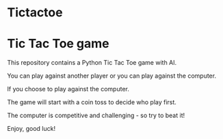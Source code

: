 # Tictactoe
# Tic Tac Toe game

This repository contains a Python Tic Tac Toe game with AI.

You can play against another player or you can play against the computer.

If you choose to play against the computer.

The game will start with a coin toss to decide who play first.

The computer is competitive and challenging - so try to beat it!

Enjoy, good luck!
